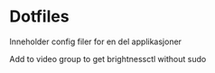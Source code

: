 # Dotfiles

Inneholder config filer for en del applikasjoner

Add to video group to get brightnessctl without sudo

